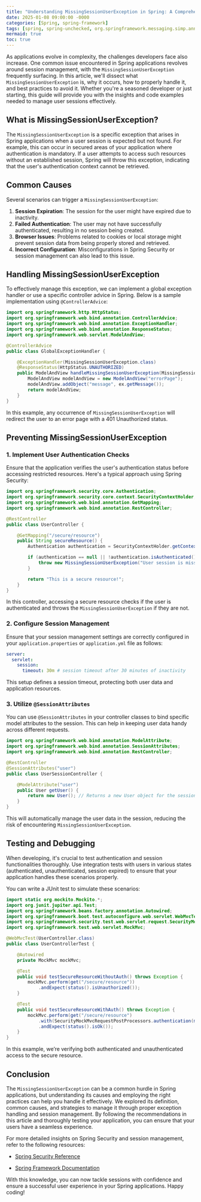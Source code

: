 ```yaml
---
title: "Understanding MissingSessionUserException in Spring: A Comprehensive Guide"
date: 2025-01-08 09:00:00 -0000
categories: [Spring, spring-framework]
tags: [spring, spring-unchecked, org.springframework.messaging.simp.annotation.support]
mermaid: true
toc: true
---
```



As applications evolve in complexity, the challenges developers face also increase. One common issue encountered in Spring applications revolves around session management, with the `MissingSessionUserException` frequently surfacing. In this article, we'll dissect what `MissingSessionUserException` is, why it occurs, how to properly handle it, and best practices to avoid it. Whether you're a seasoned developer or just starting, this guide will provide you with the insights and code examples needed to manage user sessions effectively. 

## What is MissingSessionUserException?

The `MissingSessionUserException` is a specific exception that arises in Spring applications when a user session is expected but not found. For example, this can occur in secured areas of your application where authentication is mandatory. If a user attempts to access such resources without an established session, Spring will throw this exception, indicating that the user's authentication context cannot be retrieved.

## Common Causes

Several scenarios can trigger a `MissingSessionUserException`:

1. **Session Expiration**: The session for the user might have expired due to inactivity.
2. **Failed Authentication**: The user may not have successfully authenticated, resulting in no session being created.
3. **Browser Issues**: Problems related to cookies or local storage might prevent session data from being properly stored and retrieved.
4. **Incorrect Configuration**: Misconfigurations in Spring Security or session management can also lead to this issue.

## Handling MissingSessionUserException

To effectively manage this exception, we can implement a global exception handler or use a specific controller advice in Spring. Below is a sample implementation using `@ControllerAdvice`:

```java
import org.springframework.http.HttpStatus;
import org.springframework.web.bind.annotation.ControllerAdvice;
import org.springframework.web.bind.annotation.ExceptionHandler;
import org.springframework.web.bind.annotation.ResponseStatus;
import org.springframework.web.servlet.ModelAndView;

@ControllerAdvice
public class GlobalExceptionHandler {

    @ExceptionHandler(MissingSessionUserException.class)
    @ResponseStatus(HttpStatus.UNAUTHORIZED)
    public ModelAndView handleMissingSessionUserException(MissingSessionUserException ex) {
        ModelAndView modelAndView = new ModelAndView("errorPage");
        modelAndView.addObject("message", ex.getMessage());
        return modelAndView;
    }
}
```

In this example, any occurrence of `MissingSessionUserException` will redirect the user to an error page with a 401 Unauthorized status. 

## Preventing MissingSessionUserException

### 1. Implement User Authentication Checks

Ensure that the application verifies the user's authentication status before accessing restricted resources. Here's a typical approach using Spring Security:

```java
import org.springframework.security.core.Authentication;
import org.springframework.security.core.context.SecurityContextHolder;
import org.springframework.web.bind.annotation.GetMapping;
import org.springframework.web.bind.annotation.RestController;

@RestController
public class UserController {

    @GetMapping("/secure/resource")
    public String secureResource() {
        Authentication authentication = SecurityContextHolder.getContext().getAuthentication();

        if (authentication == null || !authentication.isAuthenticated()) {
            throw new MissingSessionUserException("User session is missing or user is not authenticated.");
        }

        return "This is a secure resource!";
    }
}
```

In this controller, accessing a secure resource checks if the user is authenticated and throws the `MissingSessionUserException` if they are not.

### 2. Configure Session Management

Ensure that your session management settings are correctly configured in your `application.properties` or `application.yml` file as follows:

```yaml
server:
  servlet:
    session:
      timeout: 30m # session timeout after 30 minutes of inactivity
```

This setup defines a session timeout, protecting both user data and application resources.

### 3. Utilize `@SessionAttributes`

You can use `@SessionAttributes` in your controller classes to bind specific model attributes to the session. This can help in keeping user data handy across different requests.

```java
import org.springframework.web.bind.annotation.ModelAttribute;
import org.springframework.web.bind.annotation.SessionAttributes;
import org.springframework.web.bind.annotation.RestController;

@RestController
@SessionAttributes("user")
public class UserSessionController {

    @ModelAttribute("user")
    public User getUser() {
        return new User(); // Returns a new User object for the session
    }
}
```

This will automatically manage the user data in the session, reducing the risk of encountering `MissingSessionUserException`.

## Testing and Debugging

When developing, it's crucial to test authentication and session functionalities thoroughly. Use integration tests with users in various states (authenticated, unauthenticated, session expired) to ensure that your application handles these scenarios properly.

You can write a JUnit test to simulate these scenarios:

```java
import static org.mockito.Mockito.*;
import org.junit.jupiter.api.Test;
import org.springframework.beans.factory.annotation.Autowired;
import org.springframework.boot.test.autoconfigure.web.servlet.WebMvcTest;
import org.springframework.security.test.web.servlet.request.SecurityMockMvcRequestPostProcessors;
import org.springframework.test.web.servlet.MockMvc;

@WebMvcTest(UserController.class)
public class UserControllerTest {

    @Autowired
    private MockMvc mockMvc;

    @Test
    public void testSecureResourceWithoutAuth() throws Exception {
        mockMvc.perform(get("/secure/resource"))
            .andExpect(status().isUnauthorized());
    }

    @Test
    public void testSecureResourceWithAuth() throws Exception {
        mockMvc.perform(get("/secure/resource")
            .with(SecurityMockMvcRequestPostProcessors.authentication(mockedAuthentication())))
            .andExpect(status().isOk());
    }
}
```

In this example, we’re verifying both authenticated and unauthenticated access to the secure resource.

## Conclusion

The `MissingSessionUserException` can be a common hurdle in Spring applications, but understanding its causes and employing the right practices can help you handle it effectively. We explored its definition, common causes, and strategies to manage it through proper exception handling and session management. By following the recommendations in this article and thoroughly testing your application, you can ensure that your users have a seamless experience.

For more detailed insights on Spring Security and session management, refer to the following resources:

- [Spring Security Reference](https://docs.spring.io/spring-security/site/docs/current/reference/html5/)

- [Spring Framework Documentation](https://docs.spring.io/spring-framework/docs/current/reference/html/web.html#websession)

With this knowledge, you can now tackle sessions with confidence and ensure a successful user experience in your Spring applications. Happy coding!